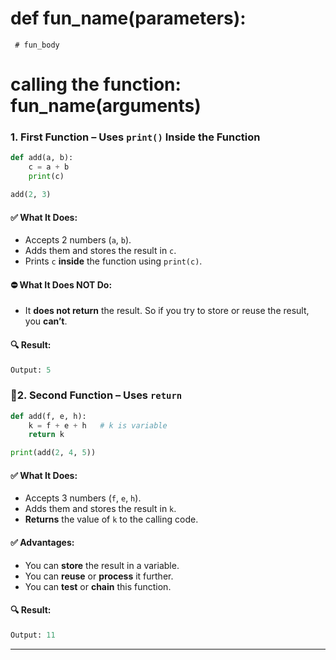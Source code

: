# def fun_name(parameters): 
     # fun_body
# calling the function: fun_name(arguments) 


### **1. First Function – Uses `print()` Inside the Function**

```python
def add(a, b): 
    c = a + b
    print(c)

add(2, 3)

```

#### ✅ **What It Does:**

* Accepts 2 numbers (`a`, `b`).
* Adds them and stores the result in `c`.
* Prints `c` **inside** the function using `print(c)`.

#### ⛔ **What It Does NOT Do:**

* It **does not return** the result. So if you try to store or reuse the result, you **can’t**.

#### 🔍 **Result:**

```python
Output: 5
```



### 🔹**2. Second Function – Uses `return`**

```python
def add(f, e, h):
    k = f + e + h   # k is variable
    return k

print(add(2, 4, 5))
```

#### ✅ **What It Does:**

* Accepts 3 numbers (`f`, `e`, `h`).
* Adds them and stores the result in `k`.
* **Returns** the value of `k` to the calling code.

#### ✅ **Advantages:**

* You can **store** the result in a variable.
* You can **reuse** or **process** it further.
* You can **test** or **chain** this function.

#### 🔍 **Result:**

```python
Output: 11
```

---

